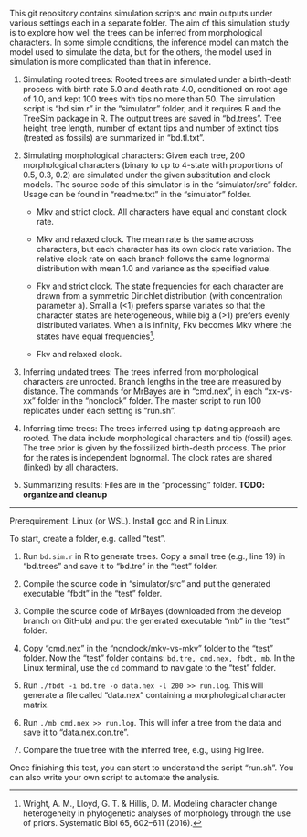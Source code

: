 This git repository contains simulation scripts and main outputs under various settings each in a separate folder.  The aim of this simulation study is to explore how well the trees can be inferred from morphological characters. In some simple conditions, the inference model can match the model used to simulate the data, but for the others, the model used in simulation is more complicated than that in inference.

1. Simulating rooted trees: 
Rooted trees are simulated under a birth-death process with birth rate 5.0 and death rate 4.0, conditioned on root age of 1.0, and kept 100 trees with tips no more than 50. 
The simulation script is “bd.sim.r” in the “simulator” folder, and it requires R and the TreeSim package in R. The output trees are saved in “bd.trees”. Tree height, tree length, number of extant tips and number of extinct tips (treated as fossils) are summarized in “bd.tl.txt”. 

2. Simulating morphological characters: 
Given each tree, 200 morphological characters (binary to up to 4-state with proportions of 0.5, 0.3, 0.2) are simulated under the given substitution and clock models. 
The source code of this simulator is in the “simulator/src” folder.  Usage can be found in “readme.txt” in the “simulator” folder.

   - Mkv and strict clock. All characters have equal and constant clock rate.

   - Mkv and relaxed clock. The mean rate is the same across characters, but each character has its own clock rate variation. The relative clock rate on each branch follows the same lognormal distribution with mean 1.0 and variance as the specified value.

   - Fkv and strict clock. The state frequencies for each character are drawn from a symmetric Dirichlet distribution (with concentration parameter a). Small a (<1) prefers sparse variates so that the character states are heterogeneous, while big a (>1) prefers evenly distributed variates. When a is infinity, Fkv becomes Mkv where the states have equal frequencies[^1]. 

   - Fkv and relaxed clock.

3. Inferring undated trees: 
The trees inferred from morphological characters are unrooted. Branch lengths in the tree are measured by distance. The commands for MrBayes are in “cmd.nex”, in each “xx-vs-xx” folder in the “nonclock” folder.  The master script to run 100 replicates under each setting is “run.sh”.

4. Inferring time trees: 
The trees inferred using tip dating approach are rooted. The data include morphological characters and tip (fossil) ages. The tree prior is given by the fossilized birth-death process. The prior for the rates is independent lognormal. The clock rates are shared (linked) by all characters. 

5. Summarizing results: 
Files are in the “processing” folder. **TODO: organize and cleanup**

[^1]: Wright, A. M., Lloyd, G. T. & Hillis, D. M. Modeling character change heterogeneity in phylogenetic analyses of morphology through the use of priors. Systematic Biol 65, 602–611 (2016).


---
Prerequirement: Linux (or WSL). Install gcc and R in Linux. 

To start, create a folder, e.g. called “test”. 

1. Run `bd.sim.r` in R to generate trees. Copy a small tree (e.g., line 19) in “bd.trees” and save it to “bd.tre” in the “test” folder.
  
2. Compile the source code in “simulator/src” and put the generated executable “fbdt” in the “test” folder. 

3. Compile the source code of MrBayes (downloaded from the develop branch on GitHub) and put the generated executable “mb” in the “test” folder. 

4. Copy “cmd.nex” in the “nonclock/mkv-vs-mkv” folder to the “test” folder. 
Now the “test” folder contains: `bd.tre, cmd.nex, fbdt, mb`. In the Linux terminal, use the `cd` command to navigate to the “test” folder.

5. Run `./fbdt -i bd.tre -o data.nex -l 200 >> run.log`. This will generate a file called “data.nex” containing a morphological character matrix.

6. Run `./mb cmd.nex >> run.log`. This will infer a tree from the data and save it to “data.nex.con.tre”.

7. Compare the true tree with the inferred tree, e.g., using FigTree.

Once finishing this test, you can start to understand the script “run.sh”. You can also write your own script to automate the analysis.

